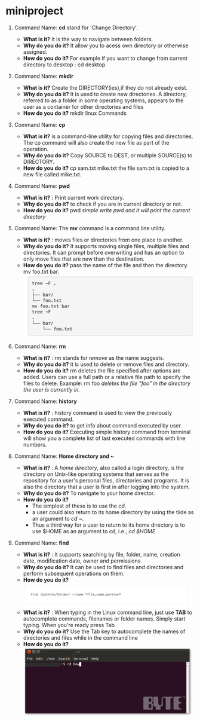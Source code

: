 # miniproject
1. Command Name: **cd** stand for  'Change Directory'. 
   * **What is it?** It is the way to navigate between folders. 
   * **Why do you do it?** It allow you to acess own directory or otherwise assigned. 
   * **How do you do it?** For example if you want to change from current directory to desktop : cd desktop. 

1. Command Name: **mkdir**
   * **What is it?** Create the DIRECTORY(ies),if they do not already exist. 
   * **Why do you do it?** It is used to create new directories. A directory, referred to as a folder in some operating systems, appears to the user as a container for other directories and files
   * **How do you do it?** mkdir linux Commands

1. Command Name: **cp** 
    * **What is it?** is a command-line utility for copying files and directories. The cp command will also create the new file as part of the operation. 
    * **Why do you do it?** Copy SOURCE to DEST, or multiple SOURCE(s) to DIRECTORY.
    * **How do you do it?** cp sam.txt mike.txt
   the file sam.txt is copied to a new file called mike.txt.

1. Command Name: **pwd** 
   * **What is it?** : Print current work directory.
   * **Why do you do it?** to check if you are in current directory or not.
   * **How do you do it?** pwd *simple write pwd and it will print the current directory*

1. Command Name: The **mv** command is a command line utility. 
   * **What is it?** : moves files or directories from one place to another. 
   * **Why do you do it?** It supports moving single files, multiple files and directories. It can prompt before overwriting and has an option to only move files that are new than the destination.
   * **How do you do it?** pass the name of the file and then the directory. mv foo.txt bar.
   ![GitHub Logo](/images/mv.png)
1. Command Name: **rm** 
   * **What is it?** : rm stands for *remove* as the name suggests.
   * **Why do you do it?** it is used to delete or remove files and directory.
   * **How do you do it?** rm deletes the file specified after options are added. Users can use a full path or a relative file path to specify the files to delete. Example: rm foo *deletes the file "foo" in the directory the user is currently in.*
1. Command Name: **history** 
   * **What is it?** : history command is used to view the previously executed command.
   * **Why do you do it?** to get info about command executed by user.
   * **How do you do it?** Executing simple history command from terminal will show you a complete list of last executed commands with line numbers.
1. Command Name: **Home directory and ~** 
   * **What is it?** : A *home directory*, also called a login directory, is the directory on Unix-like operating systems that serves as the repository for a user's personal files, directories and programs. It is also the directory that a user is first in after logging into the system.
   * **Why do you do it?** To navigate to your home director.
   * **How do you do it?** 
       * The simplest of these is to use the *cd*.
       * a user could also return to its home directory by using the tilde as an argument to 
       *cd ~*.
       * Thus a third way for a user to return to its home directory is to use $HOME as an argument to cd, i.e., *cd $HOME*
1. Command Name: **find** 
   * **What is it?** : It supports searching by file, folder, name, creation date, modification date, owner and permissions
   * **Why do you do it?** It can be used to find files and directories and perform subsequent operations on them.
   * **How do you do it?**
  ![GitHub Logo](/images/find.png)
   * **What is it?** : When typing in the Linux command line, just use **TAB** to autocomplete commands, filenames or folder names. Simply start typing. When you're ready press Tab
   * **Why do you do it?** Use the Tab key to autocomplete the names of directories and files while in the command line
   * **How do you do it?** 
  ![GitHub Logo](/images/tab.png)








 


